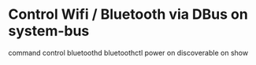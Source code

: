 # Control Wifi / Bluetooth via DBus on system-bus
command control bluetoothd
  bluetoothctl
  power on
  discoverable on
  show
